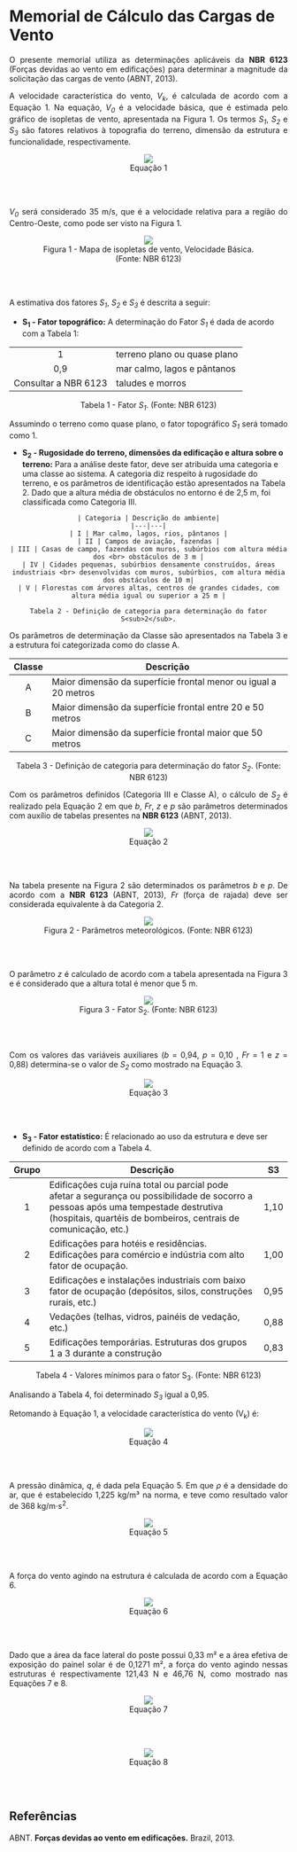 # Memorial de Cálculo das Cargas de Vento

<p align = "justify"> O presente memorial utiliza as determinações aplicáveis da <b>NBR 6123</b> (Forças devidas ao vento em edificações) para determinar a magnitude da solicitação das cargas de vento (ABNT, 2013).

<p align = "justify"> A velocidade característica do vento, <i>V<sub>k</sub></i>, é calculada de
acordo com a Equação 1. Na equação, <i>V<sub>0</sub></i> é a velocidade básica, que é estimada pelo gráfico de isopletas de vento, apresentada na Figura 1. Os
termos <i>S<sub>1</sub></i>, <i>S<sub>2</sub></i> e <i>S<sub>3</sub></i> são fatores relativos à topografia do terreno, dimensão da estrutura e
funcionalidade, respectivamente.

<center>
<figure>
  <img src="/docs/Estrutura/imgs_cargasvento/eq1.png"  />
  <figcaption>
      Equação 1
  </figcaption>
</figure>
</center>
<br>
<br>

<p align = "justify"> <i>V<sub>0</sub></i> será considerado 35 m/s, que é a velocidade relativa para a região do Centro-Oeste, como pode ser visto na Figura 1.

<center>
<figure>
  <img src="/docs/Estrutura/imgs_cargasvento/isopletas.png"  />
  <figcaption>
      Figura 1 - Mapa de isopletas de vento, Velocidade Básica. (Fonte: NBR 6123)
  </figcaption>
</figure>
</center>
<br>
<br>

<p align = "justify"> A estimativa dos fatores <i>S<sub>1</sub></i>, <i>S<sub>2</sub></i> e <i>S<sub>3</sub></i> é descrita a seguir: <br>

-   **S<sub>1</sub> - Fator topográfico:** A determinação do Fator
    <i>S<sub>1</sub></i> é dada de acordo com a Tabela 1:

<center>

|                      |                              |
|:--------------------:|------------------------------|
|           1          | terreno plano ou quase plano |
|          0,9         | mar calmo, lagos e pântanos  |
| Consultar a NBR 6123 | taludes e morros             |

Tabela 1 - Fator <i>S<sub>1</sub></i>. (Fonte: NBR 6123)
</center>


<p align = "justify"> Assumindo o terreno como quase plano, o fator topográfico <i>S<sub>1</sub></i> será tomado como 1.

-   **S<sub>2</sub> - Rugosidade do terreno, dimensões da edificação e
    altura sobre o terreno:** Para a análise deste fator, deve ser
    atribuída uma categoria e uma classe ao sistema. A categoria diz
    respeito à rugosidade do terreno, e os parâmetros de identificação
    estão apresentados na Tabela 2. Dado que a altura média de obstáculos no entorno é de 2,5 m, foi classificada como Categoria III.
<center>

    | Categoria | Descrição do ambiente|
    |---|---|
    | I | Mar calmo, lagos, rios, pântanos |
    | II | Campos de aviação, fazendas |
    | III | Casas de campo, fazendas com muros, subúrbios com altura média dos <br> obstáculos de 3 m |
    | IV | Cidades pequenas, subúrbios densamente construídos, áreas industriais <br> desenvolvidas com muros, subúrbios, com altura média dos obstáculos de 10 m|
    | V | Florestas com árvores altas, centros de grandes cidades, com altura média igual ou superior a 25 m |

    Tabela 2 - Definição de categoria para determinação do fator S<sub>2</sub>.
  </center>

<p align = "justify"> Os parâmetros de determinação da Classe são apresentados na Tabela 3 e a estrutura foi categorizada como do classe A.

<center>

| Classe | Descrição                                                       |
|:------:|-----------------------------------------------------------------|
|    A   | Maior dimensão da superfície frontal menor ou igual a 20 metros |
|    B   | Maior dimensão da superfície frontal entre 20 e 50 metros       |
|    C   | Maior dimensão da superfície frontal maior que 50 metros        |

Tabela 3 - Definição de categoria para determinação do fator <i>S<sub>2</sub></i>. (Fonte: NBR 6123)
</center>


<p align = "justify"> Com os parâmetros definidos (Categoria III e Classe A), o cálculo de <i>S<sub>2</sub></i> é realizado pela Equação 2
em que <i>b</i>, <i>Fr</i>, <i>z</i> e <i>p</i> são parâmetros determinados com auxílio de tabelas presentes na <b>NBR 6123</b> (ABNT, 2013).

<center>
<figure>
  <img src="/docs/Estrutura/imgs_cargasvento/eq2.png"  />
  <figcaption>
      Equação 2
  </figcaption>
</figure>
</center>
<br>
<br>

<p align = "justify"> Na tabela presente na Figura 2 são determinados os parâmetros <i>b</i> e <i>p</i>. De acordo com a <b>NBR 6123</b> (ABNT, 2013), <i>Fr</i> (força de rajada) deve ser considerada equivalente à da Categoria 2.

<center>
<figure>
  <img src="/docs/Estrutura/imgs_cargasvento/parametros_meteorologicos_fator_2.png"  />
  <figcaption>
      Figura 2 - Parâmetros meteorológicos. (Fonte: NBR 6123)
  </figcaption>
</figure>
</center>
<br>
<br>

<p align = "justify"> O parâmetro <i>z</i> é calculado de acordo com a tabela apresentada na Figura 3 e é considerado que a altura total é menor que 5 m.

<center>
<figure>
  <img src="/docs/Estrutura/imgs_cargasvento/fator_S2.png"  />
  <figcaption>
      Figura 3 - Fator S<sub>2</sub>. (Fonte: NBR 6123)
  </figcaption>
</figure>
</center>
<br>
<br>

<p align = "justify"> Com os valores das variáveis auxiliares (<i>b</i> = 0,94, <i>p</i> = 0,10 , <i>Fr</i> = 1 e <i>z</i> = 0,88) determina-se o valor de <i>S<sub>2</sub></i> como mostrado na Equação 3.

<center>
<figure>
  <img src="/docs/Estrutura/imgs_cargasvento/eq3.png"  />
  <figcaption>
      Equação 3
  </figcaption>
</figure>
</center>
<br>
<br>

-   **S<sub>3</sub> - Fator estatístico:** É relacionado ao uso da
    estrutura e deve ser definido de acordo com a Tabela 4.

<center>

  | Grupo | Descrição | S3   |
  |:-----:|---------------------------------------------------------------------------------------------------------------------------------------------------------------------------------------------------------|------|
  |   1   | Edificações cuja ruína total ou parcial pode afetar a segurança ou possibilidade de socorro a pessoas após uma tempestade destrutiva (hospitais, quartéis de bombeiros, centrais de comunicação, etc.) | 1,10 |
  |   2   | Edificações para hotéis e residências. Edificações para comércio e indústria com alto fator de ocupação.                                                                                                | 1,00 |
  |   3   | Edificações e instalações industriais com baixo fator de ocupação (depósitos, silos, construções rurais, etc.)                                                                                          | 0,95 |
  | 4     | Vedações (telhas, vidros, painéis de vedação, etc.)                                                                                                                                                     | 0,88 |
  | 5     | Edificações temporárias. Estruturas dos grupos 1 a 3 durante a construção                                                                                                                               | 0,83 |

Tabela 4 - Valores mínimos para o fator S<sub>3</sub>. (Fonte: NBR 6123)
</center>


<p align = "justify"> Analisando a Tabela 4, foi determinado <i>S<sub>3</sub></i> igual a 0,95.

<p align = "justify"> Retomando à Equação 1, a velocidade
característica do vento (V<sub>k</sub>) é:

<center>
<figure>
  <img src="/docs/Estrutura/imgs_cargasvento/eq4.png"  />
  <figcaption>
      Equação 4
  </figcaption>
</figure>
</center>
<br>
<br>

<p align = "justify"> A pressão dinâmica, <i>q</i>, é dada pela Equação 5. Em
que <i>ρ</i> é a densidade do ar, que é estabelecido 1,225 kg/m³ na norma, e teve como resultado valor de 368  kg/m⋅s<sup>2</sup>.

<center>
<figure>
  <img src="/docs/Estrutura/imgs_cargasvento/eq5.png"  />
  <figcaption>
      Equação 5
  </figcaption>
</figure>
</center>
<br>
<br>

<p align = "justify"> A força do vento agindo na estrutura é calculada de acordo com a Equação 6.

<center>
<figure>
  <img src="/docs/Estrutura/imgs_cargasvento/eq6.png"  />
  <figcaption>
      Equação 6
  </figcaption>
</figure>
</center>
<br>
<br>

<p align = "justify"> Dado que a área da face lateral do poste possui 0,33 m² e a área efetiva
de exposição do painel solar é de 0,1271 m², a força do vento agindo
nessas estruturas é respectivamente 121,43 N e 46,76 N, como mostrado
nas Equações 7 e 8.

<center>
<figure>
  <img src="/docs/Estrutura/imgs_cargasvento/eq7.png"  />
  <figcaption>
      Equação 7
  </figcaption>
</figure>
</center>
<br>
<br>

<center>
<figure>
  <img src="/docs/Estrutura/imgs_cargasvento/eq8.png"  />
  <figcaption>
      Equação 8
  </figcaption>
</figure>
</center>
<br>
<br>


## Referências

ABNT. **Forças devidas ao vento em edificações.** Brazil, 2013.

